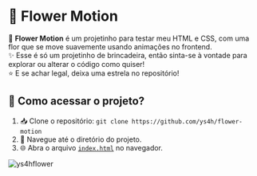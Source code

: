 # 🌸 Flower Motion

🌸 **Flower Motion** é um projetinho para testar meu HTML e CSS, com uma flor que se move suavemente usando animações no frontend.          
✨ Esse é só um projetinho de brincadeira, então sinta-se à vontade para explorar ou alterar o código como quiser!                  
⭐ E se achar legal, deixa uma estrela no repositório! 

## 🚀 Como acessar o projeto?

1. 📥 Clone o repositório: ```git clone https://github.com/ys4h/flower-motion```
2. 📂 Navegue até o diretório do projeto.
3. 🌐 Abra o arquivo [`index.html`](index.html) no navegador.

<img src="https://github.com/user-attachments/assets/0632e90c-eca0-429b-a541-ccae38388580" alt="ys4hflower" autoplay loop>
